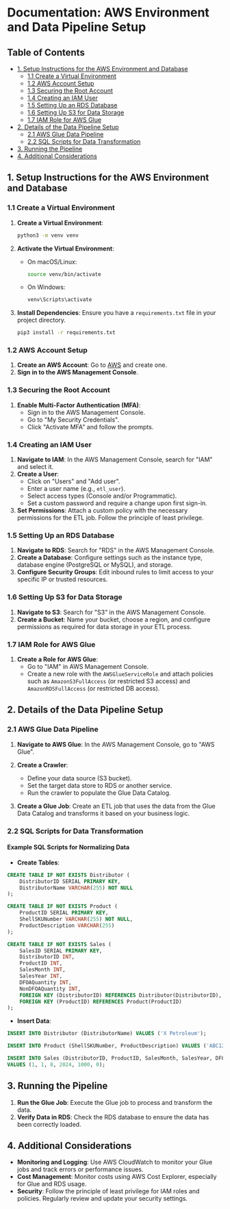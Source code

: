 # Documentation: AWS Environment and Data Pipeline Setup

## Table of Contents
- [1. Setup Instructions for the AWS Environment and Database](#1-setup-instructions-for-the-aws-environment-and-database)
  - [1.1 Create a Virtual Environment](#11-create-a-virtual-environment)
  - [1.2 AWS Account Setup](#12-aws-account-setup)
  - [1.3 Securing the Root Account](#13-securing-the-root-account)
  - [1.4 Creating an IAM User](#14-creating-an-iam-user)
  - [1.5 Setting Up an RDS Database](#15-setting-up-an-rds-database)
  - [1.6 Setting Up S3 for Data Storage](#16-setting-up-s3-for-data-storage)
  - [1.7 IAM Role for AWS Glue](#17-iam-role-for-aws-glue)
- [2. Details of the Data Pipeline Setup](#2-details-of-the-data-pipeline-setup)
  - [2.1 AWS Glue Data Pipeline](#21-aws-glue-data-pipeline)
  - [2.2 SQL Scripts for Data Transformation](#22-sql-scripts-for-data-transformation)
- [3. Running the Pipeline](#3-running-the-pipeline)
- [4. Additional Considerations](#4-additional-considerations)

## 1. Setup Instructions for the AWS Environment and Database

### 1.1 Create a Virtual Environment
1. **Create a Virtual Environment**:
   ```bash
   python3 -m venv venv
   ```

2. **Activate the Virtual Environment**:
   - On macOS/Linux:
     ```bash
     source venv/bin/activate
     ```
   - On Windows:
     ```bash
     venv\Scripts\activate
     ```

3. **Install Dependencies**:
   Ensure you have a `requirements.txt` file in your project directory.
   ```bash
   pip3 install -r requirements.txt
   ```

### 1.2 AWS Account Setup
1. **Create an AWS Account**: Go to [AWS](https://aws.amazon.com/) and create one.
2. **Sign in to the AWS Management Console**.

### 1.3 Securing the Root Account
1. **Enable Multi-Factor Authentication (MFA)**:
   - Sign in to the AWS Management Console.
   - Go to "My Security Credentials".
   - Click "Activate MFA" and follow the prompts.

### 1.4 Creating an IAM User
1. **Navigate to IAM**: In the AWS Management Console, search for "IAM" and select it.
2. **Create a User**:
   - Click on "Users" and "Add user".
   - Enter a user name (e.g., `etl_user`).
   - Select access types (Console and/or Programmatic).
   - Set a custom password and require a change upon first sign-in.
3. **Set Permissions**: Attach a custom policy with the necessary permissions for the ETL job. Follow the principle of least privilege.

### 1.5 Setting Up an RDS Database
1. **Navigate to RDS**: Search for "RDS" in the AWS Management Console.
2. **Create a Database**: Configure settings such as the instance type, database engine (PostgreSQL or MySQL), and storage.
3. **Configure Security Groups**: Edit inbound rules to limit access to your specific IP or trusted resources.

### 1.6 Setting Up S3 for Data Storage
1. **Navigate to S3**: Search for "S3" in the AWS Management Console.
2. **Create a Bucket**: Name your bucket, choose a region, and configure permissions as required for data storage in your ETL process.

### 1.7 IAM Role for AWS Glue
1. **Create a Role for AWS Glue**:
   - Go to "IAM" in AWS Management Console.
   - Create a new role with the `AWSGlueServiceRole` and attach policies such as `AmazonS3FullAccess` (or restricted S3 access) and `AmazonRDSFullAccess` (or restricted DB access).

## 2. Details of the Data Pipeline Setup

### 2.1 AWS Glue Data Pipeline
1. **Navigate to AWS Glue**: In the AWS Management Console, go to "AWS Glue".
2. **Create a Crawler**:
   - Define your data source (S3 bucket).
   - Set the target data store to RDS or another service.
   - Run the crawler to populate the Glue Data Catalog.
   
3. **Create a Glue Job**: Create an ETL job that uses the data from the Glue Data Catalog and transforms it based on your business logic.

### 2.2 SQL Scripts for Data Transformation
#### Example SQL Scripts for Normalizing Data
- **Create Tables**:
```sql
CREATE TABLE IF NOT EXISTS Distributor (
    DistributorID SERIAL PRIMARY KEY,
    DistributorName VARCHAR(255) NOT NULL
);

CREATE TABLE IF NOT EXISTS Product (
    ProductID SERIAL PRIMARY KEY,
    ShellSKUNumber VARCHAR(255) NOT NULL,
    ProductDescription VARCHAR(255)
);

CREATE TABLE IF NOT EXISTS Sales (
    SalesID SERIAL PRIMARY KEY,
    DistributorID INT,
    ProductID INT,
    SalesMonth INT,
    SalesYear INT,
    DFOAQuantity INT,
    NonDFOAQuantity INT,
    FOREIGN KEY (DistributorID) REFERENCES Distributor(DistributorID),
    FOREIGN KEY (ProductID) REFERENCES Product(ProductID)
);
```

- **Insert Data**:
```sql
INSERT INTO Distributor (DistributorName) VALUES ('X Petroleum');

INSERT INTO Product (ShellSKUNumber, ProductDescription) VALUES ('ABC123-GL', 'Product A Description');

INSERT INTO Sales (DistributorID, ProductID, SalesMonth, SalesYear, DFOAQuantity, NonDFOAQuantity)
VALUES (1, 1, 8, 2024, 1000, 0);
```

## 3. Running the Pipeline
1. **Run the Glue Job**: Execute the Glue job to process and transform the data.
2. **Verify Data in RDS**: Check the RDS database to ensure the data has been correctly loaded.

## 4. Additional Considerations
- **Monitoring and Logging**: Use AWS CloudWatch to monitor your Glue jobs and track errors or performance issues.
- **Cost Management**: Monitor costs using AWS Cost Explorer, especially for Glue and RDS usage.
- **Security**: Follow the principle of least privilege for IAM roles and policies. Regularly review and update your security settings.